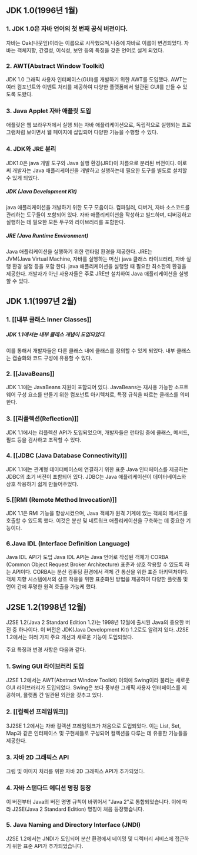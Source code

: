 ## JDK 1.0(1996년 1월)

### 1. JDK 1.0은 자바 언어의 첫 번째 공식 버전이다. 
자바는 Oak(나뭇잎)이라는 이름으로 시작했으며,나중에 자바로 이름이 변경되었다. 자바는 객체지향, 간결성, 이식성, 보안 등의 특징을 갖춘 언어로 설계 되었다.
### 2. AWT(Abstract Window Toolkit) 
JDK 1.0 그래픽 사용자 인터페이스(GUI)를 개발하기 위한 AWT를 도입했다. AWT는 여러 컴포넌트와 이벤트  처리를 제공하여 다양한 플랫폼에서 일관된 GUI를 만들 수 있도록 도왔다. 
### 3. Java Applet 자바 애플릿 도입 
애플릿은 웹 브라우저에서 실행 되는 자바 애플리케이션으로, 독립적으로 실행되는 프로그램처럼 보이면서 웹 페이지에 삽입되어 다양한 기능을 수행할 수 있다. 
### 4. JDK와 JRE 분리 
JDK1.0은 java 개발 도구와 Java 실행 환경(JRE)이 처름으로 분리된 버전이다. 이로써 개발자는 Java 애플리케이션을 개발하고 실행하는데 필요한 도구를 별도로 설치할 수 있게 되었다. 
##### JDK (Java Development Kit)
java 애플리케이션을 개발하기 위한 도구 모음이다. 컴파일러, 디버거, 자바 소스코드를 관리하는 도구들이 포함되어 있다. 
자바 애플리케이션을 작성하고 빌드하며, 디버깅하고 실행하는 데 필요한 모든 두구와 라이브러리를 포함한다. 
##### JRE (Java Runtime Environment)
Java 애플리케이션을 실행하기 위한 런타임 환경을 제공한다. JRE는 JVM(Java Virtual Machine, 자바를 실행하는 머신) java 클래스 라이브러리, 자바 실행 환경 설정 등을 포함 한다. 
java 애플리케이션을 실행할 때 필요한 최소한의 환경을 제공한다. 개발자가 아닌 사용자들은 주로 JRE만 설치하여 Java 애플리케이션을 실행할 수 있다. 

## JDK 1.1(1997년 2월)

### 1. [[내부 클래스 Inner Classes]]
##### JDK 1.1에서는 내부 클래스 개념이 도입되었다. 
이를 통해서 개발자들은 다른 클래스 내에 클래스를 정의할 수 있게 되었다. 내부 클래스는 캡슐화와 코드 구성에 유용할 수 있다.	

### 2. [[JavaBeans]]
JDK 1.1에는 JavaBeans 지원이 포함되어 있다. JavaBeans는 재사용 가능한 소프트웨어 구성 요소를 만들기 위한 컴포넌트 아키텍처로, 특정 규칙을 따르는 클래스를 의미한다. 
### 3. [[리플렉션(Reflection)]] 
JDK 1.1에서는 리플렉션 API가 도입되었으며, 개발자들은 런타임 중에 클래스, 메서드, 필드 등을 검사하고 조작할 수 있다.
### 4. [[JDBC (Java Database Connectivity)]]
JDK 1.1에는 관계형 데이터베이스에 연결하기 위한 표준 Java 인터페이스를 제공하는 JDBC의 초기 버전이 포함되어 있다. JDBC는 Java 애플리케이션이 데이터베이스와 상호 작용하기 쉽게 만들어주었다.
### 5.[[RMI (Remote Method Invocation)]]
JDK 1.1은 RMI 기능을 향상시켰으며, Java 객체가 원격 기계에 있는 객체의 메서드를 호출할 수 있도록 했다. 이것은 분산 및 네트워크 애플리케이션을 구축하는 데 중요한 기능이다.
### 6.Java IDL (Interface Definition Language)
Java IDL API가 도입 Java IDL API는 Java 언어로 작성된 객체가 CORBA (Common Object Request Broker Architecture) 표준과 상호 작용할 수 있도록 하는 API이다.
CORBA는 분산 컴퓨팅 환경에서 객체 간 통신을 위한 표준 아키텍처이다. 객체 지향 시스템에서의 상호 작용을 위한 표준화된 방법을 제공하여 다양한 플랫폼 및 언어 간에 투명한 원격 호출을 가능케 했다.

## J2SE 1.2(1998년 12월)

J2SE 1.2(Java 2 Standard Edition 1.2)는 1998년 12월에 출시된 Java의 중요한 버전 중 하나이다. 
이 버전은 JDK(Java Development Kit) 1.2로도 알려져 있다. J2SE 1.2에서는 여러 가지 주요 개선과 새로운 기능이 도입되었다.

주요 특징과 변경 사항은 다음과 같다.

### 1. Swing GUI 라이브러리 도입
J2SE 1.2에서는 AWT(Abstract Window Toolkit) 이외에 Swing이라 불리는 새로운 GUI 라이브러리가 도입되었다. Swing은 보다 풍부한 그래픽 사용자 인터페이스를 제공하며, 플랫폼 간 일관된 외관을 갖추고 있다.
### 2. [[컬렉션 프레임워크]]
3J2SE 1.2에서는 자바 컬렉션 프레임워크가 처음으로 도입되었다. 이는 List, Set, Map과 같은 인터페이스 및 구현체들로 구성되어 컬렉션을 다루는 데 유용한 기능들을 제공한다.
### 3. 자바 2D 그래픽스 API
그림 및 이미지 처리를 위한 자바 2D 그래픽스 API가 추가되었다.
### 4. 자바 스탠다드 에디션 명칭 등장
이 버전부터 Java의 버전 명명 규칙이 바뀌어서 "Java 2"로 통합되었습니다. 이에 따라 J2SE(Java 2 Standard Edition) 명칭이 처음 등장했습니다.
### 5. Java Naming and Directory Interface (JNDI)
J2SE 1.2에서는 JNDI가 도입되어 분산 환경에서 네이밍 및 디렉터리 서비스에 접근하기 위한 표준 API가 추가되었습니다.

